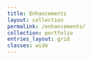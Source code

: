 ```yaml
---
title: Enhancements
layout: collection
permalink: /enhancements/
collection: portfolio
entries_layout: grid
classes: wide
---
```

